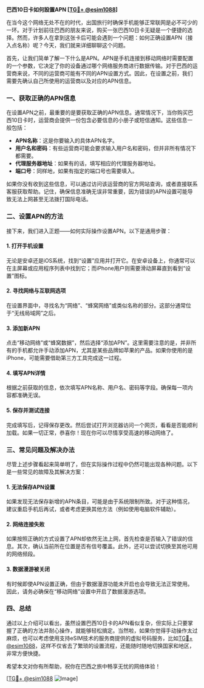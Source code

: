 **巴西10日卡如何設置APN [[TG💪+ @esim1088](https://t.me/s/esim1088)]**

在当今这个网络无处不在的时代，出国旅行时确保手机能够正常联网是必不可少的一环。对于计划前往巴西的朋友来说，购买一张巴西10日卡无疑是一个便捷的选择。然而，许多人在拿到这张卡后可能会遇到一个问题：如何正确设置APN（接入点名称）呢？今天，我们就来详细聊聊这个问题。

首先，让我们简单了解一下什么是APN。APN是手机连接到移动网络时需要配置的一个参数，它决定了你的设备通过哪个网络服务商进行数据传输。对于巴西的运营商来说，不同的运营商可能有不同的APN设置方式。因此，在设置之前，我们需要先确认自己所使用的运营商以及对应的APN信息。

### **一、获取正确的APN信息**

在设置APN之前，最重要的是要获取正确的APN信息。通常情况下，当你购买巴西10日卡时，运营商会提供一份包含必要信息的小册子或短信通知。这些信息一般包括：

- **APN名称**：这是你要输入的具体APN名字。
- **用户名和密码**：有些运营商可能会要求输入用户名和密码，但并非所有情况下都需要。
- **代理服务器地址**：如果有的话，填写相应的代理服务器地址。
- **端口号**：同样地，如果有指定的端口号也需要填入。

如果你没有收到这些信息，可以通过访问该运营商的官方网站查询，或者直接联系客服获取帮助。记住，确保信息准确无误非常重要，因为错误的APN设置可能导致无法上网甚至无法拨打国际电话。

### **二、设置APN的方法**

接下来，我们进入正题——如何实际操作设置APN。以下是通用步骤：

#### **1. 打开手机设置**
无论是安卓还是iOS系统，找到“设置”应用并打开它。在安卓设备上，你通常可以在主屏幕或应用程序列表中找到它；而iPhone用户则需要滑动屏幕直到看到“设置”图标。

#### **2. 寻找网络与互联网选项**
在设置界面中，寻找名为“网络”、“蜂窝网络”或类似名称的部分。这部分通常位于“无线局域网”之后。

#### **3. 添加新APN**
点击“移动网络”或“蜂窝数据”，然后选择“添加APN”。这里需要注意的是，并非所有的手机都允许手动添加APN，尤其是某些品牌如苹果的产品。如果你使用的是iPhone，可能需要借助第三方工具完成这一过程。

#### **4. 填写APN详情**
根据之前获取的信息，依次填写APN名称、用户名、密码等字段。确保每一项内容都准确无误。

#### **5. 保存并测试连接**
完成填写后，记得保存更改。然后尝试打开浏览器访问一个网页，看看是否能顺利加载。如果一切正常，恭喜你！现在你可以尽情享受高速的移动网络了。

### **三、常见问题及解决办法**

尽管上述步骤看起来简单明了，但在实际操作过程中仍然可能出现各种问题。以下是一些常见的故障及其解决方案：

#### **1. 无法保存APN设置**
如果发现无法保存新增的APN条目，可能是由于系统限制所致。对于这种情况，建议重启手机后再试，或者考虑更换其他方法（例如使用电脑软件辅助）。

#### **2. 网络连接失败**
如果按照正确的方式设置了APN却依然无法上网，首先检查是否输入了错误的信息。其次，确认当前所在位置是否有信号覆盖。此外，还可以尝试切换至其他可用的网络频段。

#### **3. 数据漫游被关闭**
有时候即使APN设置正确，但由于数据漫游功能未开启也会导致无法正常使用。因此，请务必确保在“移动网络”设置中开启了数据漫游选项。

### **四、总结**

通过以上介绍可以看出，虽然设置巴西10日卡的APN看似复杂，但实际上只要掌握了正确的方法并耐心操作，就能够轻松搞定。当然啦，如果你觉得手动操作太过麻烦，也可以考虑使用支持eSIM技术的服务商提供的虚拟号码服务，比如[TG💪+ @esim1088](https://t.me/s/esim1088)，这样不仅省去了繁琐的设置流程，还能随时随地切换国家和地区，非常方便快捷。

希望本文对你有所帮助，祝你在巴西之旅中畅享无忧的网络体验！

[[TG💪+ @esim1088](https://t.me/s/esim1088) ![Image](https://i.postimg.cc/4NQfJmqS/Snipaste-2025-05-13-00-14-12.png)]
